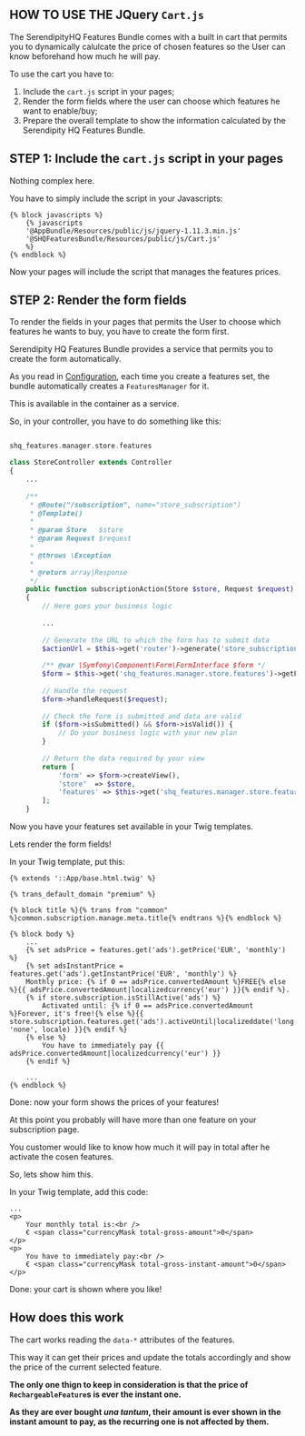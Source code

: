HOW TO USE THE JQuery `Cart.js`
-------------------------------

The SerendipityHQ Features Bundle comes with a built in cart that permits you to dynamically calulcate the price of chosen features so the User can know beforehand how much he will pay.

To use the cart you have to:

1. Include the `cart.js` script in your pages;
2. Render the form fields where the user can choose which features he want to enable/buy;
3. Prepare the overall template to show the information calculated by the Serendipity HQ Features Bundle.
 
## STEP 1: Include the `cart.js` script in your pages

Nothing complex here.

You have to simply include the script in your Javascripts:

    {% block javascripts %}
        {% javascripts
        '@AppBundle/Resources/public/js/jquery-1.11.3.min.js'
        '@SHQFeaturesBundle/Resources/public/js/Cart.js' 
        %}
    {% endblock %}

Now your pages will include the script that manages the features prices.

## STEP 2: Render the form fields

To render the fields in your pages that permits the User to choose which features he wants to buy, you have to create the form first.

Serendipity HQ Features Bundle provides a service that permits you to create the form automatically.

As you read in [Configuration](Configuration.md), each time you create a features set, the bundle automatically creates a `FeaturesManager` for it.

This is available in the container as a service.

So, in your controller, you have to do something like this:

```php

shq_features.manager.store.features

class StoreController extends Controller
{
    ...
    
    /**
     * @Route("/subscription", name="store_subscription")
     * @Template()
     *
     * @param Store   $store
     * @param Request $request
     *
     * @throws \Exception
     *
     * @return array|Response
     */
    public function subscriptionAction(Store $store, Request $request)
    {
        // Here goes your business logic
        
        ...
        
        // Generate the URL to which the form has to submit data
        $actionUrl = $this->get('router')->generate('store_subscription');
        
        /** @var \Symfony\Component\Form\FormInterface $form */
        $form = $this->get('shq_features.manager.store.features')->getFeaturesFormBuilder($actionUrl, $this->getStore()->getSubscription());
        
        // Handle the request
        $form->handleRequest($request);
        
        // Check the form is submitted and data are valid
        if ($form->isSubmitted() && $form->isValid()) {
            // Do your business logic with your new plan
        }
        
        // Return the data required by your view
        return [
            'form' => $form->createView(),
            'store'  => $store,
            'features' => $this->get('shq_features.manager.store.features')->getConfiguredFeatures()
        ];
    }
```

Now you have your features set available in your Twig templates.

Lets render the form fields!

In your Twig template, put this:

```
{% extends '::App/base.html.twig' %}

{% trans_default_domain "premium" %}

{% block title %}{% trans from "common" %}common.subscription.manage.meta.title{% endtrans %}{% endblock %}

{% block body %}
    ...
    {% set adsPrice = features.get('ads').getPrice('EUR', 'monthly') %}
    {% set adsInstantPrice = features.get('ads').getInstantPrice('EUR', 'monthly') %}
    Monthly price: {% if 0 == adsPrice.convertedAmount %}FREE{% else %}{{ adsPrice.convertedAmount|localizedcurrency('eur') }}{% endif %}.
    {% if store.subscription.isStillActive('ads') %}
        Activated until: {% if 0 == adsPrice.convertedAmount %}Forever, it's free!{% else %}{{ store.subscription.features.get('ads').activeUntil|localizeddate('long', 'none', locale) }}{% endif %}
    {% else %}
        You have to immediately pay {{ adsPrice.convertedAmount|localizedcurrency('eur') }}
    {% endif %}
    
    ...
{% endblock %}
```

Done: now your form shows the prices of your features!

At this point you probably will have more than one feature on your subscription page.

You customer would like to know how much it will pay in total after he activate the cosen features.

So, lets show him this.

In your Twig template, add this code:

```
...
<p>
    Your monthly total is:<br />
    € <span class="currencyMask total-gross-amount">0</span>
</p>
<p>
    You have to immediately pay:<br />
    € <span class="currencyMask total-gross-instant-amount">0</span>
</p>
```

Done: your cart is shown where you like!

## How does this work

The cart works reading the `data-*` attributes of the features.

This way it can get their prices and update the totals accordingly and show the price of the current selected feature.

**The only one thign to keep in consideration is that the price of `RechargeableFeature`s is ever the instant one.**

**As they are ever bought _una tantum_, their amount is ever shown in the instant amount to pay, as the recurring one is not affected by them.** 
